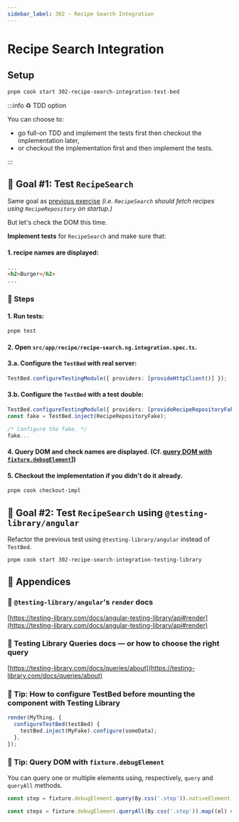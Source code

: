 ```yaml
---
sidebar_label: 302 - Recipe Search Integration
---
```


# Recipe Search Integration

## Setup

```sh
pnpm cook start 302-recipe-search-integration-test-bed
```

:::info ♻️ TDD option

You can choose to:

- go full-on TDD and implement the tests first then checkout the implementation later,
- or checkout the implementation first and then implement the tests.

:::

## 🎯 Goal #1: Test `RecipeSearch`

Same goal as [previous exercise](301-recipe-search-isolated.md) _(i.e. `RecipeSearch` should fetch recipes using `RecipeRepository` on startup.)_

But let's check the DOM this time.

**Implement tests** for `RecipeSearch` and make sure that:

#### 1. recipe names are displayed:

```html
...
<h2>Burger</h2>
...
```

### 📝 Steps

#### 1. Run tests:

```sh
pnpm test
```

#### 2. Open `src/app/recipe/recipe-search.ng.integration.spec.ts`.

#### 3.a. Configure the `TestBed` with real server:

```ts
TestBed.configureTestingModule({ providers: [provideHttpClient()] });
```

#### 3.b. Configure the `TestBed` with a test double:

```ts
TestBed.configureTestingModule({ providers: [provideRecipeRepositoryFake()] });
const fake = TestBed.inject(RecipeRepositoryFake);

/* Configure the fake. */
fake...
```

#### 4. Query DOM and check names are displayed. (Cf. [query DOM with `fixture.debugElement`](#-tip-query-dom-with-fixturedebugelement)])

#### 5. Checkout the implementation if you didn't do it already.

```sh
pnpm cook checkout-impl
```

## 🎯 Goal #2: Test `RecipeSearch` using `@testing-library/angular`

Refactor the previous test using `@testing-library/angular` instead of `TestBed`.

```sh
pnpm cook start 302-recipe-search-integration-testing-library
```

## 📖 Appendices

### 🔗 `@testing-library/angular`'s `render` docs

[https://testing-library.com/docs/angular-testing-library/api#render](https://testing-library.com/docs/angular-testing-library/api#render)

### 🔗 Testing Library Queries docs — or how to choose the right query

[https://testing-library.com/docs/queries/about](https://testing-library.com/docs/queries/about)

### 🎁 Tip: How to configure TestBed before mounting the component with Testing Library

```ts
render(MyThing, {
  configureTestBed(testBed) {
    testBed.inject(MyFake).configure(someData);
  },
});
```

### 🎁 Tip: Query DOM with `fixture.debugElement`

You can query one or multiple elements using, respectively, `query` and `queryAll` methods.

```ts
const step = fixture.debugElement.query(By.css('.step')).nativeElement.textContent;

const steps = fixture.debugElement.queryAll(By.css('.step')).map((el) => el.nativeElement.textContent);
```
